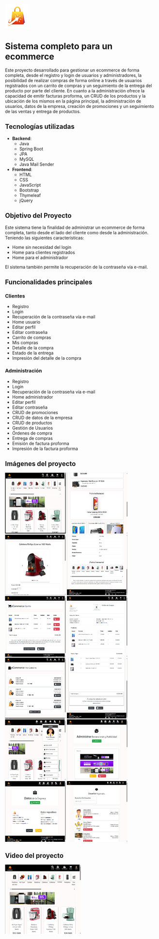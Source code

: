 <img src="https://github.com/elavincho/ecommerce/blob/master/images/bolso-logo.png" width="80" height="80" alt="img"/> 


# Sistema completo para un ecommerce

Este proyecto desarrollado para gestionar un ecommerce de forma completa, desde el registro y login de usuarios y administradores, la posibilidad de realizar compras de forma online a través de usuarios registrados con un carrito de compras y un seguimiento de la entrega del producto por parte del cliente. En cuanto a la administración ofrece la capacidad de emitir facturas proforma, un CRUD de los productos y la ubicación de los mismos en la página principal, la administración de usuarios, datos de la empresa, creación de promociones y un seguimiento de las ventas y entrega de productos.

## Tecnologías utilizadas
- **Backend**:
  - Java
  - Spring Boot
  - JPA
  - MySQL
  - Java Mail Sender
- **Frontend**:
  - HTML
  - CSS
  - JavaScript
  - Bootstrap
  - Thymeleaf
  - jQuery

## Objetivo del Proyecto

Este sistema tiene la finalidad de administrar un ecommerce de forma completa, tanto desde el lado del cliente como desde la administración. Teniendo las siguientes características:

- Home sin necesidad del login
- Home para clientes registrados
- Home para el administrador

El sistema también permite la recuperación de la contraseña vía e-mail.

## Funcionalidades principales

### Clientes

- Registro
- Login
- Recuperación de la contraseña vía e-mail
- Home usuario
- Editar perfil
- Editar contraseña
- Carrito de compras
- Mis compras
- Detalle de la compra
- Estado de la entrega
- Impresión del detalle de la compra

### Administración

- Registro
- Login
- Recuperación de la contraseña vía e-mail
- Home administrador
- Editar perfil
- Editar contraseña
- CRUD de promociones
- CRUD de datos de la empresa
- CRUD de productos
- Gestión de Usuarios
- Órdenes de compra
- Entrega de compras
- Emisión de factura proforma
- Impresión de la factura proforma

## Imágenes del proyecto

<img src="https://github.com/elavincho/ecommerce/blob/master/images/Captura_de_pantalla_1.png" width="200" height="200" alt="img"/>                      <img src="https://github.com/elavincho/ecommerce/blob/master/images/Captura_de_pantalla_2.png" width="200" height="200" alt="img"/>                          <img src="https://github.com/elavincho/ecommerce/blob/master/images/Captura_de_pantalla_3.png" width="200" height="200" alt="img"/>                          <img src="https://github.com/elavincho/ecommerce/blob/master/images/Captura_de_pantalla_4.png" width="200" height="200" alt="img"/>                          <img src="https://github.com/elavincho/ecommerce/blob/master/images/Captura_de_pantalla_5.png" width="200" height="200" alt="img"/>
                          <img src="https://github.com/elavincho/ecommerce/blob/master/images/Captura_de_pantalla_6.png" width="200" height="200" alt="img"/>
                          <img src="https://github.com/elavincho/ecommerce/blob/master/images/Captura_de_pantalla_7.png" width="200" height="200" alt="img"/>
                          <img src="https://github.com/elavincho/ecommerce/blob/master/images/Captura_de_pantalla_8.png" width="200" height="200" alt="img"/>
                          <img src="https://github.com/elavincho/ecommerce/blob/master/images/Captura_de_pantalla_9.png" width="200" height="200" alt="img"/>
                          <img src="https://github.com/elavincho/ecommerce/blob/master/images/Captura_de_pantalla_10.png" width="200" height="200" alt="img"/>
                          <img src="https://github.com/elavincho/ecommerce/blob/master/images/Captura_de_pantalla_11.png" width="200" height="200" alt="img"/>
                          <img src="https://github.com/elavincho/ecommerce/blob/master/images/Captura_de_pantalla_12.png" width="200" height="200" alt="img"/>

## Video del proyecto

[![Video tutorial](https://github.com/elavincho/ecommerce/blob/master/images/img_video.png)](https://youtu.be/I5PJ5B-3OZ8)


